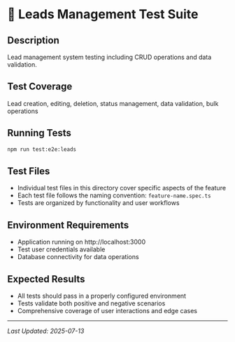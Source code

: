 # 👥 Leads Management Test Suite

## Description
Lead management system testing including CRUD operations and data validation.

## Test Coverage
Lead creation, editing, deletion, status management, data validation, bulk operations

## Running Tests
```bash
npm run test:e2e:leads
```

## Test Files
- Individual test files in this directory cover specific aspects of the feature
- Each test file follows the naming convention: `feature-name.spec.ts`
- Tests are organized by functionality and user workflows

## Environment Requirements
- Application running on http://localhost:3000
- Test user credentials available
- Database connectivity for data operations

## Expected Results
- All tests should pass in a properly configured environment
- Tests validate both positive and negative scenarios
- Comprehensive coverage of user interactions and edge cases

---

*Last Updated: 2025-07-13*
